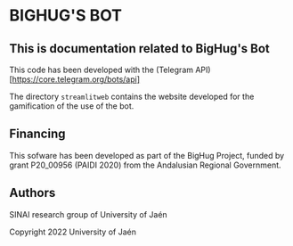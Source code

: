 # BIGHUG'S BOT

## This is documentation related to BigHug's Bot

This code has been developed with the (Telegram API)[https://core.telegram.org/bots/api]

The directory `streamlitweb` contains the website developed for the gamification of the use of the bot.

## Financing
This sofware has been developed as part of the BigHug Project, funded by grant P20_00956 (PAIDI 2020) from the Andalusian Regional Government.

## Authors
SINAI research group of University of Jaén


Copyright 2022 University of Jaén 
